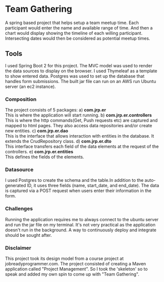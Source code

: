 # Team Gathering
 A spring based project that helps setup a team meetup time.
 Each participant would enter the name and available range of time.
 And then a chart would display showing the timeline of each willing participant.
 Intersecting dates would then be considered as potential meetup times.

## Tools
 I used Spring Boot 2 for this project. The MVC model was used to render
 the data sources to display on the browser. I used Thymeleaf as a template
 to show entered data.
 Postgres was used to set up the database that handles form submissions.
 The built jar file can run on an AWS run Ubuntu server (an ec2 instance).
 
### Composition
 The project consists of 5 packages:
  a) **com.jrp.er**  
     This is where the application will start running.
  b) **com.jrp.er.controllers**  
     This is where the http commands(Get, Push requests etc) are captured and mapped to html pages.
	 They also access data repositories and/or create new entities.
  c) **com.jrp.er.dao**  
	 This is the interface that allows interaction with entities in the database. It extends the
	 CrudRepository class.
  d) **com.jrp.er.dto**  
	 This interface transfers each field of the data elements at the request of the controllers.
  e) **com.jrp.er.entities**  
     This defines the fields of the elements.
	  
	  
### Datasource
 I used Postgres to create the schema and the table.In addition to the
 auto-generated ID, it uses three fields (name, start_date, and end_date).
 The data is captured via a POST request when users enter their information in the form.
   
 
### Challenges
 Running the application requires me to always connect to the ubuntu server and run the jar
 file on my terminal. It's not very practical as the application doesn't run in the
 background. A way to continuously deploy and integrate should be sought after.
 
### Disclaimer
 This project took its design model from a course project at jobreadyprogrammer.com. The project consisted
 of creating a Maven application called "Project Management".
 So I took the 'skeleton' so to speak and added my own spin to come up with "Team Gathering".
 
